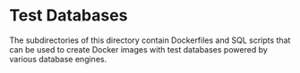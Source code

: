 # Test Databases
The subdirectories of this directory contain Dockerfiles and SQL scripts that can be used to create Docker images with test databases powered by various database engines.